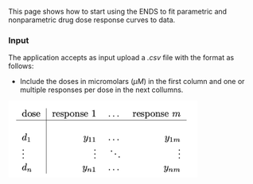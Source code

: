 This page shows how to start using the ENDS to fit parametric and nonparametric drug dose response curves to data.

###  Input  

The application accepts as input upload a *.csv* file with the format as follows:

- Include the doses in micromolars ($\mu M$)​  in the first column and one or multiple responses per dose in the next collumns.

<img src="images/fig2.png" alt="drawing" style="width:380px;"/>


